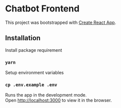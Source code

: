 # Chatbot Frontend

This project was bootstrapped with [Create React App](https://github.com/facebook/create-react-app).

## Installation
Install package requirement
### `yarn`
Setup environment variables
### `cp .env.example .env`

Runs the app in the development mode.\
Open [http://localhost:3000](http://localhost:3000) to view it in the browser.